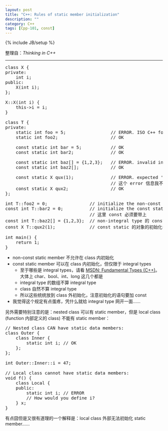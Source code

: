 ```yaml
---
layout: post
title: "C++: Rules of static member initialization"
description: ""
category: C++
tags: [Cpp-101, const]
---
```

{% include JB/setup %}

整理自：_Thinking in C++_

-----

<pre class="prettyprint linenums">
class X {
private:
	int i;
public: 
	X(int i);
}; 

X::X(int i) {
	this->i = i;
}

class T {
private:	
	static int foo = 5;					// ERROR. ISO C++ forbids in-class initialization of non-const static member 'T::foo'
	static int foo2;					// OK
	
	const static int bar = 5;			// OK
	const static int bar2;				// OK
	
	const static int baz[] = {1,2,3}; 	// ERROR. invalid in-class initialization of static data member of non-integral type 'const int []'
	const static int baz2[]; 			// OK
	
	const static X qux(1);				// ERROR. expected ',' or '...' before numeric constant
										// 这个 error 信息我不是很懂…… 
	const static X qux2; 				// OK
};

int T::foo2 = 0;				// initialize the non-const static member
const int T::bar2 = 0;			// initialize the const static member
								// 这里 const 必须要带上
const int T::baz2[] = {1,2,3}; 	// non-integral type 的 const static 的初始化必须放到 class 外边 
const X T::qux2(1);				// const static 的对象的初始化也要放到 class 外 

int main() {
	return 1;
}
</pre>

* non-const static member 不允许在 class 内初始化
* const static member 可以在 class 内初始化，但仅限于 integral types
	* 至于哪些是 integral types，请看 [MSDN: Fundamental Types (C++)](https://msdn.microsoft.com/en-us/library/cc953fe1.aspx)。大体上 char、bool、int、long 这几个都是
	* integral type 的数组不算 integral type
	* class 自然不算 integral type
	* 所以这些统统放到 class 外初始化，注意初始化的语句要加 const
* 我觉得这个规定有点蛋疼，凭什么就给 integral type 网开一面……	

另外需要特别注意的是：nested class 可以有 static member，但是 local class (function 内部定义的 class) 不能有 static member：

<pre class="prettyprint linenums">
// Nested class CAN have static data members:
class Outer {
	class Inner {
		static int i; // OK
	};
};

int Outer::Inner::i = 47;

// Local class cannot have static data members:
void f() {
	class Local {
	public:
		static int i; // ERROR
		// How would you define i?
	} x;
}
</pre> 

有点囧但是又很有道理的一个解释是：local class 外部无法初始化 static member……